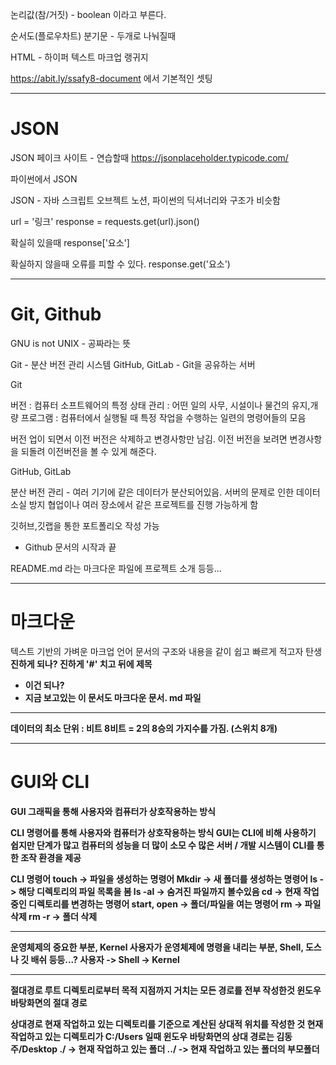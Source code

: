 논리값(참/거짓) - boolean 이라고 부른다.

순서도(플로우차트)
분기문 - 두개로 나눠질때

HTML - 하이퍼 텍스트 마크업 랭귀지


https://abit.ly/ssafy8-document 에서 기본적인 셋팅


-----------------------------------------------------------------------
# JSON

JSON 페이크 사이트 - 연습할때 
https://jsonplaceholder.typicode.com/

파이썬에서 JSON 

JSON - 자바 스크립트 오브젝트 노션, 파이썬의 딕셔너리와 구조가 비슷함

url = '링크'
response = requests.get(url).json()

확실히 있을때
response['요소']

확실하지 않을때 오류를 피할 수 있다.
response.get('요소')

--------------------------------------------------------------------------
# Git, Github

GNU is not UNIX - 공짜라는 뜻


Git - 분산 버전 관리 시스템
GitHub, GitLab - Git을 공유하는 서버

Git

버전 : 컴퓨터 소프트웨어의 특정 상태
관리 : 어떤 일의 사무, 시설이나 물건의 유지,개량
프로그램 : 컴퓨터에서 실행될 때 특정 작업을 수행하는 일련의 명령어들의 모음

버전 업이 되면서 이전 버전은 삭제하고 변경사항만 남김.
이전 버전을 보려면 변경사항을 되돌려 이전버전을 볼 수 있게 해준다.



GitHub, GitLab

분산 버전 관리 - 여러 기기에 같은 데이터가 분산되어있음.
서버의 문제로 인한 데이터 소실 방지
협업이나 여러 장소에서 같은 프로젝트를 진행 가능하게 함

깃허브,깃랩을 통한 포트폴리오 작성 가능

- Github 문서의 시작과 끝

README.md 라는 마크다운 파일에 프로젝트 소개 등등...

----------------------------------------------
# 마크다운
텍스트 기반의 가벼운 마크업 언어
문서의 구조와 내용을 같이 쉽고 빠르게 적고자 탄생
<b> 진하게 되나?<b/>
 **진하게**
 '#' 치고 뒤에 제목
 - 이건 되나?
 - 지금 보고있는 이 문서도 마크다운 문서. md 파일

--------------------------------------------------------------------------

데이터의 최소 단위 : 비트
8비트 = 2의 8승의 가지수를 가짐. (스위치 8개)

--------------------------------------------------------------------------
# GUI와 CLI

GUI
그래픽을 통해 사용자와 컴퓨터가 상호작용하는 방식

CLI
명령어를 통해 사용자와 컴퓨터가 상호작용하는 방식
GUI는 CLI에 비해 사용하기 쉽지만 단계가 많고 컴퓨터의 성능을 더 많이 소모
수 많은 서버 / 개발 시스템이 CLI를 통한 조작 환경을 제공

CLI 명령어
touch -> 파일을 생성하는 명령어
Mkdir -> 새 폴더를 생성하는 명령어
ls -> 해당 디렉토리의 파일 목록을 봄
ls -al -> 숨겨진 파일까지 볼수있음
cd -> 현재 작업중인 디렉토리를 변경하는 명령어
start, open -> 폴더/파일을 여는 명령어
rm -> 파일 삭제
rm -r -> 폴더 삭제

---------------------------------------------------------------------------
운영체제의 중요한 부분, Kernel
사용자가 운영체제에 명령을 내리는 부분, Shell, 도스나 깃 배쉬 등등...?
사용자 -> Shell -> Kernel


----------------------------------


절대경로
루트 디렉토리로부터 목적 지점까지 거치는 모든 경로를 전부 작성한것
윈도우 바탕화면의 절대 경로

상대경로
현재 작업하고 있는 디렉토리를 기준으로 계산된 상대적 위치를 작성한 것
현재 작업하고 있는 디렉토리가 C:/Users 일때 윈도우 바탕화면의 상대 경로는 김동주/Desktop
./ -> 현재 작업하고 있는 폴더
../ -> 현재 작업하고 있는 폴더의 부모폴더

